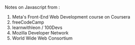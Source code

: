 <p> 
  Notes on Javascript from :
  <ol>
    <li>Meta's Front-End Web Development course on Coursera</li>
    <li>freeCodeCamp</li>
    <li>learnwithleon / 100Devs</li>
    <li>Mozilla Developer Network</li>
    <li>World Wide Web Consortium</li>
  </ol>
</p>
